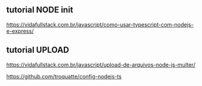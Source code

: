 ## tutorial NODE init
https://vidafullstack.com.br/javascript/como-usar-typescript-com-nodejs-e-express/
## tutorial UPLOAD
https://vidafullstack.com.br/javascript/upload-de-arquivos-node-js-multer/

https://github.com/troquatte/config-nodejs-ts